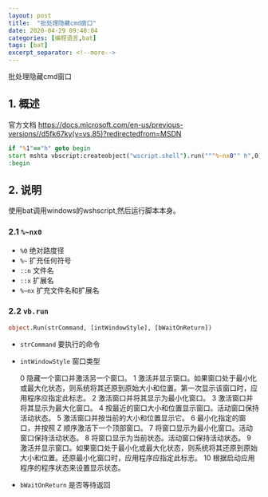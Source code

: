 ```yaml
---
layout: post
title:  "批处理隐藏cmd窗口"
date: 2020-04-29 09:40:04
categories: [编程语言,bat]
tags: [bat]
excerpt_separator: <!--more-->
---
```

批处理隐藏cmd窗口
<!--more-->

## 1. 概述
官方文档
https://docs.microsoft.com/en-us/previous-versions//d5fk67ky(v=vs.85)?redirectedfrom=MSDN

```bat
if "%1"=="h" goto begin
start mshta vbscript:createobject("wscript.shell").run("""%~nx0"" h",0)(window.close)&&exit
:begin
```

## 2. 说明
使用bat调用windows的wshscript,然后运行脚本本身。

### 2.1 `%~nx0`
* `%0` 绝对路度径
* `%~` 扩充任何符号
* `::n` 文件名 
* `::x` 扩展名
* `%~nx` 扩充文件名和扩展名 

### 2.2 `vb.run`

```vb
object.Run(strCommand, [intWindowStyle], [bWaitOnReturn]) 
```

* `strCommand`
要执行的命令

* `intWindowStyle`
窗口类型

    0 隐藏一个窗口并激活另一个窗口。
    1 激活并显示窗口。如果窗口处于最小化或最大化状态，则系统将其还原到原始大小和位置。第一次显示该窗口时，应用程序应指定此标志。
    2 激活窗口并将其显示为最小化窗口。
    3 激活窗口并将其显示为最大化窗口。
    4 按最近的窗口大小和位置显示窗口。活动窗口保持活动状态。
    5 激活窗口并按当前的大小和位置显示它。
    6 最小化指定的窗口，并按照 Z 顺序激活下一个顶部窗口。
    7 将窗口显示为最小化窗口。活动窗口保持活动状态。
    8 将窗口显示为当前状态。活动窗口保持活动状态。
    9 激活并显示窗口。如果窗口处于最小化或最大化状态，则系统将其还原到原始大小和位置。还原最小化窗口时，应用程序应指定此标志。
    10 根据启动应用程序的程序状态来设置显示状态。

* `bWaitOnReturn`
是否等待返回



